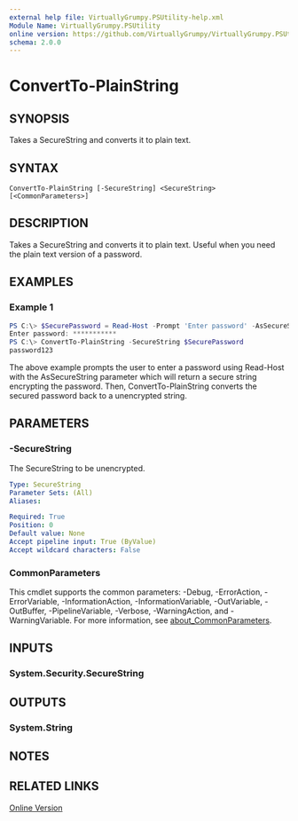 ```yaml
---
external help file: VirtuallyGrumpy.PSUtility-help.xml
Module Name: VirtuallyGrumpy.PSUtility
online version: https://github.com/VirtuallyGrumpy/VirtuallyGrumpy.PSUtility/blob/main/docs/ConvertTo-PlainString.md
schema: 2.0.0
---
```


# ConvertTo-PlainString

## SYNOPSIS
Takes a SecureString and converts it to plain text.

## SYNTAX

```
ConvertTo-PlainString [-SecureString] <SecureString> [<CommonParameters>]
```

## DESCRIPTION
Takes a SecureString and converts it to plain text.
Useful when you need the plain text version of a password.

## EXAMPLES

### Example 1
```powershell
PS C:\> $SecurePassword = Read-Host -Prompt 'Enter password' -AsSecureString
Enter password: ***********
PS C:\> ConvertTo-PlainString -SecureString $SecurePassword
password123
```

The above example prompts the user to enter a password using Read-Host with the AsSecureString parameter which will return a secure string encrypting the password. Then, ConvertTo-PlainString converts the secured password back to a unencrypted string.

## PARAMETERS

### -SecureString
The SecureString to be unencrypted.

```yaml
Type: SecureString
Parameter Sets: (All)
Aliases:

Required: True
Position: 0
Default value: None
Accept pipeline input: True (ByValue)
Accept wildcard characters: False
```

### CommonParameters
This cmdlet supports the common parameters: -Debug, -ErrorAction, -ErrorVariable, -InformationAction, -InformationVariable, -OutVariable, -OutBuffer, -PipelineVariable, -Verbose, -WarningAction, and -WarningVariable. For more information, see [about_CommonParameters](http://go.microsoft.com/fwlink/?LinkID=113216).

## INPUTS

### System.Security.SecureString

## OUTPUTS

### System.String

## NOTES

## RELATED LINKS

[Online Version](https://github.com/VirtuallyGrumpy/VirtuallyGrumpy.PSUtility/blob/main/docs/ConvertTo-PlainString.md)
